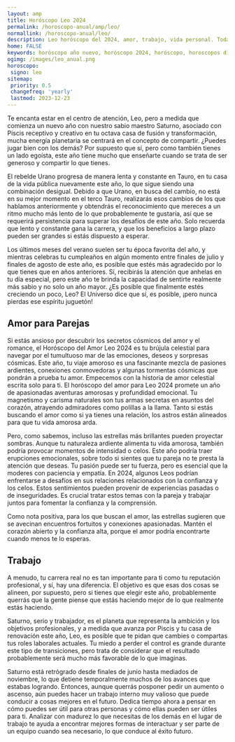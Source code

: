 ```yaml
---
layout: amp
title: Horóscopo Leo 2024 
permalink: /horoscopo-anual/amp/leo/
normallink: /horoscopo-anual/leo/
description: Leo horóscopo del 2024, amor, trabajo, vida personal. Todas las predicciones para Leo 2024 gratis. Disfruta este año nuevo.
home: FALSE
keywords: horóscopo año nuevo, horóscopo 2024, horóscopo, horoscopos diarios gratis del dia de hoy, horóscopo diario gratis,horóscopo ano nuevo 2024, horóscopo esperanza gracia, horoscopo Leo 2024, horoscop, horóscopos gratis, horoscopo Leo, horoscopo Leo 2024 gratis, Tarot, Astrologia, Zodíaco, Leo, horoscopo gratis,tarot en femenino,videncia gratuita,horoscopos gratuitos,horóscopos, astrologia,videncia gratis
ogimg: /images/leo_anual.png
horoscopo:
 signo: leo
sitemap:
 priority: 0.5
 changefreq: 'yearly'
 lastmod: 2023-12-23
---
```





Te encanta estar en el centro de atención, Leo, pero a medida que comienza un nuevo año con nuestro sabio maestro Saturno, asociado con Piscis receptivo y creativo en tu octava casa de fusión y transformación, mucha energía planetaria se centrará en el concepto de compartir. ¿Puedes jugar bien con los demás? Por supuesto que sí, pero como también tienes un lado egoísta, este año tiene mucho que enseñarte cuando se trata de ser generoso y compartir lo que tienes.

El rebelde Urano progresa de manera lenta y constante en Tauro, en tu casa de la vida pública nuevamente este año, lo que sigue siendo una combinación desigual. Debido a que Urano, en busca del cambio, no está en su mejor momento en el terco Tauro, realizarás esos cambios de los que hablamos anteriormente y obtendrás el reconocimiento que mereces a un ritmo mucho más lento de lo que probablemente te gustaría, así que se requerirá persistencia para superar los desafíos de este año. Solo recuerda que lento y constante gana la carrera, y que los beneficios a largo plazo pueden ser grandes si estás dispuesto a esperar.

Los últimos meses del verano suelen ser tu época favorita del año, y mientras celebras tu cumpleaños en algún momento entre finales de julio y finales de agosto de este año, es posible que estés más agradecido por lo que tienes que en años anteriores. Sí, recibirás la atención que anhelas en tu día especial, pero este año te brinda la capacidad de sentirte realmente más sabio y no solo un año mayor. ¿Es posible que finalmente estés creciendo un poco, Leo? El Universo dice que sí, es posible, ¡pero nunca pierdas ese espíritu juguetón!

## Amor para Parejas

Si estás ansioso por descubrir los secretos cósmicos del amor y el romance, el Horóscopo del Amor Leo 2024 es tu brújula celestial para navegar por el tumultuoso mar de las emociones, deseos y sorpresas cósmicas. Este año, tu viaje amoroso es una fascinante mezcla de pasiones ardientes, conexiones conmovedoras y algunas tormentas cósmicas que pondrán a prueba tu amor. Empecemos con la historia de amor celestial escrita solo para ti. El horóscopo del amor para Leo 2024 promete un año de apasionadas aventuras amorosas y profundidad emocional. Tu magnetismo y carisma naturales son tus armas secretas en asuntos del corazón, atrayendo admiradores como polillas a la llama. Tanto si estás buscando el amor como si ya tienes una relación, los astros están alineados para que tu vida amorosa arda.

Pero, como sabemos, incluso las estrellas más brillantes pueden proyectar sombras. Aunque tu naturaleza ardiente alimenta tu vida amorosa, también podría provocar momentos de intensidad o celos. Este año podría traer erupciones emocionales, sobre todo si sientes que tu pareja no te presta la atención que deseas. Tu pasión puede ser tu fuerza, pero es esencial que la moderes con paciencia y empatía. En 2024, algunos Leos podrían enfrentarse a desafíos en sus relaciones relacionados con la confianza y los celos. Estos sentimientos pueden provenir de experiencias pasadas o de inseguridades. Es crucial tratar estos temas con la pareja y trabajar juntos para fomentar la confianza y la comprensión.

Como nota positiva, para los que buscan el amor, las estrellas sugieren que se avecinan encuentros fortuitos y conexiones apasionadas. Mantén el corazón abierto y la confianza alta, porque el amor podría encontrarte cuando menos te lo esperas.

## Trabajo

A menudo, tu carrera real no es tan importante para ti como tu reputación profesional, y sí, hay una diferencia. El objetivo es que esas dos cosas se alineen, por supuesto, pero si tienes que elegir este año, probablemente querrás que la gente piense que estás haciendo mejor de lo que realmente estás haciendo.

Saturno, serio y trabajador, es el planeta que representa la ambición y los objetivos profesionales, y a medida que avanza por Piscis y tu casa de renovación este año, Leo, es posible que te pidan que cambies o compartas tus roles laborales actuales. Tu miedo a perder el control es grande durante este tipo de transiciones, pero trata de considerar que el resultado probablemente será mucho más favorable de lo que imaginas.

Saturno está retrógrado desde finales de junio hasta mediados de noviembre, lo que detiene temporalmente muchos de los avances que estabas logrando. Entonces, aunque querrás posponer pedir un aumento o ascenso, aún puedes hacer un trabajo interno muy valioso que puede conducir a cosas mejores en el futuro. Dedica tiempo ahora a pensar en cómo puedes ser útil para otras personas y cómo ellas pueden ser útiles para ti. Analizar con madurez lo que necesitas de los demás en el lugar de trabajo te ayuda a encontrar mejores formas de interactuar y ser parte de un equipo cuando sea necesario, lo que conduce al éxito futuro.